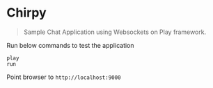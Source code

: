 # Chirpy

> Sample Chat Application using Websockets on Play framework.

Run below commands to test the application
```
play
run
```

Point browser to `http://localhost:9000`

